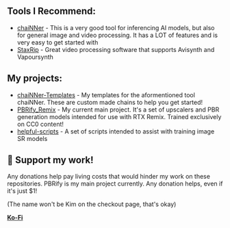 
<!--
**Kim2091/Kim2091** is a ✨ _special_ ✨ repository because its `README.md` (this file) appears on your GitHub profile.

Here are some ideas to get you started:

- 🔭 I’m currently working on ...
- 🌱 I’m currently learning ...
- 👯 I’m looking to collaborate on ...
- 🤔 I’m looking for help with ...
- 💬 Ask me about ...
- 📫 How to reach me: ...
- 😄 Pronouns: ...
- ⚡ Fun fact: ...
-->

## Tools I Recommend:
- [chaiNNer](https://github.com/chaiNNer-org/chaiNNer) - This is a very good tool for inferencing AI models, but also for general image and video processing. It has a LOT of features and is very easy to get started with
- [StaxRip](https://github.com/staxrip/staxrip) - Great video processing software that supports Avisynth and Vapoursynth

## My projects:
- [chaiNNer-Templates](https://github.com/Kim2091/chaiNNer-Templates) - My templates for the aformentioned tool chaiNNer. These are custom made chains to help you get started!
- [PBRify_Remix](https://github.com/Kim2091/PBRify_Remix) - My current main project. It's a set of upscalers and PBR generation models intended for use with RTX Remix. Trained exclusively on CC0 content!
- [helpful-scripts](https://github.com/Kim2091/helpful-scripts) - A set of scripts intended to assist with training image SR models


## 🚀 Support my work!

Any donations help pay living costs that would hinder my work on these repositories. PBRify is my main project currently. Any donation helps, even if it's just $1!

(The name won't be Kim on the checkout page, that's okay)

**[Ko-Fi](https://ko-fi.com/J3J3BCC3L)**
